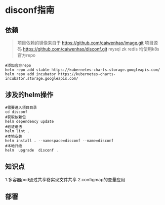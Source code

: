# disconf指南

## 依赖

> 项目依赖的镜像来自于 https://github.com/caiwenhao/image.git
> 项目源码 https://github.com/caiwenhao/disconf.git
> mysql zk redis 均使用k8s官方repo

```shell
#添加官方repo
helm repo add stable https://kubernetes-charts.storage.googleapis.com/ 
helm repo add incubator https://kubernetes-charts-incubator.storage.googleapis.com/
```

## 涉及的helm操作

```shell
#需要进入项目目录
cd disconf
#获取依赖包
helm dependency update
#验证语法
helm lint .
#本地安装
helm install . --namespace=disconf --name=disconf
#本地升级
helm  upgrade  disconf .
```

## 知识点

1.多容器pod通过共享卷实现文件共享
2.configmap的变量应用

## 部署
```

```